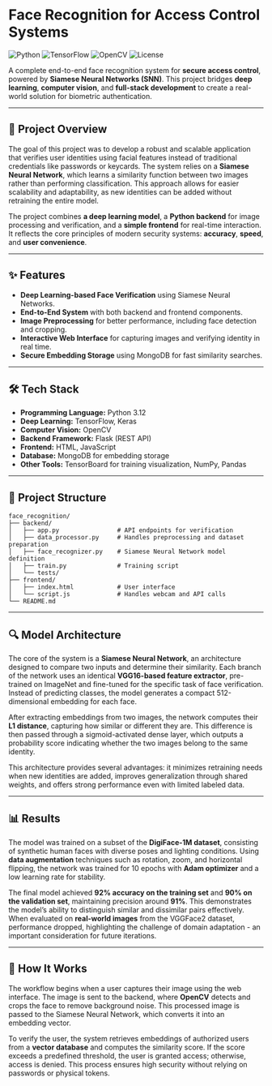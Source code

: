 # **Face Recognition for Access Control Systems**  
![Python](https://img.shields.io/badge/Python-3.12-blue)  ![TensorFlow](https://img.shields.io/badge/TensorFlow-2.x-orange)  ![OpenCV](https://img.shields.io/badge/OpenCV-Enabled-green)  ![License](https://img.shields.io/badge/License-MIT-lightgrey)  

A complete end-to-end face recognition system for **secure access control**, powered by **Siamese Neural Networks (SNN)**. This project bridges **deep learning**, **computer vision**, and **full-stack development** to create a real-world solution for biometric authentication.  

---

## **📌 Project Overview**  
The goal of this project was to develop a robust and scalable application that verifies user identities using facial features instead of traditional credentials like passwords or keycards. The system relies on a **Siamese Neural Network**, which learns a similarity function between two images rather than performing classification. This approach allows for easier scalability and adaptability, as new identities can be added without retraining the entire model.  

The project combines **a deep learning model**, a **Python backend** for image processing and verification, and a **simple frontend** for real-time interaction. It reflects the core principles of modern security systems: **accuracy**, **speed**, and **user convenience**.  

---

## **✨ Features**  
- **Deep Learning-based Face Verification** using Siamese Neural Networks.  
- **End-to-End System** with both backend and frontend components.  
- **Image Preprocessing** for better performance, including face detection and cropping.  
- **Interactive Web Interface** for capturing images and verifying identity in real time.  
- **Secure Embedding Storage** using MongoDB for fast similarity searches.  

---

## **🛠️ Tech Stack**  
- **Programming Language:** Python 3.12  
- **Deep Learning:** TensorFlow, Keras  
- **Computer Vision:** OpenCV  
- **Backend Framework:** Flask (REST API)  
- **Frontend:** HTML, JavaScript  
- **Database:** MongoDB for embedding storage  
- **Other Tools:** TensorBoard for training visualization, NumPy, Pandas  

---

## **📂 Project Structure**
```
face_recognition/
├── backend/
│   ├── app.py                # API endpoints for verification
│   ├── data_processor.py     # Handles preprocessing and dataset preparation
│   ├── face_recognizer.py    # Siamese Neural Network model definition
│   ├── train.py              # Training script
│   └── tests/                
├── frontend/
│   ├── index.html            # User interface
│   └── script.js             # Handles webcam and API calls
└── README.md
```

---

## **🔍 Model Architecture**  
The core of the system is a **Siamese Neural Network**, an architecture designed to compare two inputs and determine their similarity. Each branch of the network uses an identical **VGG16-based feature extractor**, pre-trained on ImageNet and fine-tuned for the specific task of face verification. Instead of predicting classes, the model generates a compact 512-dimensional embedding for each face.  

After extracting embeddings from two images, the network computes their **L1 distance**, capturing how similar or different they are. This difference is then passed through a sigmoid-activated dense layer, which outputs a probability score indicating whether the two images belong to the same identity.  

This architecture provides several advantages: it minimizes retraining needs when new identities are added, improves generalization through shared weights, and offers strong performance even with limited labeled data.  

---

## **📊 Results**  
The model was trained on a subset of the **DigiFace-1M dataset**, consisting of synthetic human faces with diverse poses and lighting conditions. Using **data augmentation** techniques such as rotation, zoom, and horizontal flipping, the network was trained for 10 epochs with **Adam optimizer** and a low learning rate for stability.  

The final model achieved **92% accuracy on the training set** and **90% on the validation set**, maintaining precision around **91%**. This demonstrates the model’s ability to distinguish similar and dissimilar pairs effectively. When evaluated on **real-world images** from the VGGFace2 dataset, performance dropped, highlighting the challenge of domain adaptation - an important consideration for future iterations.  

---

## **🚀 How It Works**  
The workflow begins when a user captures their image using the web interface. The image is sent to the backend, where **OpenCV** detects and crops the face to remove background noise. This processed image is passed to the Siamese Neural Network, which converts it into an embedding vector.  

To verify the user, the system retrieves embeddings of authorized users from a **vector database** and computes the similarity score. If the score exceeds a predefined threshold, the user is granted access; otherwise, access is denied. This process ensures high security without relying on passwords or physical tokens.  


